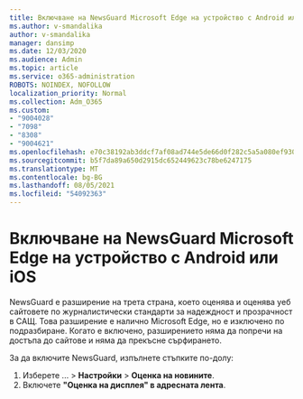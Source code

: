 ```yaml
---
title: Включване на NewsGuard Microsoft Edge на устройство с Android или iOS
ms.author: v-smandalika
author: v-smandalika
manager: dansimp
ms.date: 12/03/2020
ms.audience: Admin
ms.topic: article
ms.service: o365-administration
ROBOTS: NOINDEX, NOFOLLOW
localization_priority: Normal
ms.collection: Adm_O365
ms.custom:
- "9004028"
- "7098"
- "8308"
- "9004621"
ms.openlocfilehash: e70c38192ab3ddcf7af08ad744e5de66d0f282c5a5a080ef930f5f50b9f9e3d6
ms.sourcegitcommit: b5f7da89a650d2915dc652449623c78be6247175
ms.translationtype: MT
ms.contentlocale: bg-BG
ms.lasthandoff: 08/05/2021
ms.locfileid: "54092363"
---
```

# <a name="turn-on-newsguard-in-microsoft-edge-on-an-android-or-ios-device"></a>Включване на NewsGuard Microsoft Edge на устройство с Android или iOS

NewsGuard е разширение на трета страна, което оценява и оценява уеб сайтовете по журналистически стандарти за надеждност и прозрачност в САЩ. Това разширение е налично Microsoft Edge, но е изключено по подразбиране. Когато е включено, разширението няма да попречи на достъпа до сайтове и няма да прекъсне сърфирането.

За да включите NewsGuard, изпълнете стъпките по-долу:
1. Изберете ... > **Настройки**  >  **Оценка на новините**.
2. Включете **"Оценка на дисплея" в адресната лента**.